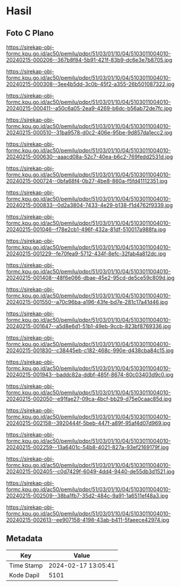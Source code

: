 # Hasil

## Foto C Plano

https://sirekap-obj-formc.kpu.go.id/ac50/pemilu/pdpr/51/03/01/10/04/5103011004010-20240215-000206--367b8f84-5b91-421f-83b9-dc6e3e7b8705.jpg

https://sirekap-obj-formc.kpu.go.id/ac50/pemilu/pdpr/51/03/01/10/04/5103011004010-20240215-000308--3ee4b5dd-3c0b-45f2-a355-26b501087322.jpg

https://sirekap-obj-formc.kpu.go.id/ac50/pemilu/pdpr/51/03/01/10/04/5103011004010-20240215-000411--a50c6a05-2ea9-4269-b6dc-b56ab72de7fc.jpg

https://sirekap-obj-formc.kpu.go.id/ac50/pemilu/pdpr/51/03/01/10/04/5103011004010-20240215-000510--31ba9578-d0c2-406e-95be-9d857da1ecc2.jpg

https://sirekap-obj-formc.kpu.go.id/ac50/pemilu/pdpr/51/03/01/10/04/5103011004010-20240215-000630--aaacd08a-52c7-40ea-b6c2-769fedd2531d.jpg

https://sirekap-obj-formc.kpu.go.id/ac50/pemilu/pdpr/51/03/01/10/04/5103011004010-20240215-000724--0bfa68f4-0b27-4be8-860a-f5fd41112351.jpg

https://sirekap-obj-formc.kpu.go.id/ac50/pemilu/pdpr/51/03/01/10/04/5103011004010-20240215-000833--0d2a3804-7433-4e29-b138-f1d4762f9339.jpg

https://sirekap-obj-formc.kpu.go.id/ac50/pemilu/pdpr/51/03/01/10/04/5103011004010-20240215-001046--f78e2cb1-496f-432a-81df-510017a988fa.jpg

https://sirekap-obj-formc.kpu.go.id/ac50/pemilu/pdpr/51/03/01/10/04/5103011004010-20240215-001229--fe70fea9-5712-434f-8efc-32fab4a812dc.jpg

https://sirekap-obj-formc.kpu.go.id/ac50/pemilu/pdpr/51/03/01/10/04/5103011004010-20240215-001408--48f6e066-dbae-45e2-95cd-de5ce59c809d.jpg

https://sirekap-obj-formc.kpu.go.id/ac50/pemilu/pdpr/51/03/01/10/04/5103011004010-20240215-001550--a70c96ba-a196-43fe-bd7e-281c17a41d46.jpg

https://sirekap-obj-formc.kpu.go.id/ac50/pemilu/pdpr/51/03/01/10/04/5103011004010-20240215-001647--a5d8e6d1-51b1-49eb-9ccb-823bf8769336.jpg

https://sirekap-obj-formc.kpu.go.id/ac50/pemilu/pdpr/51/03/01/10/04/5103011004010-20240215-001830--c38445eb-c182-468c-990e-d438cba84c15.jpg

https://sirekap-obj-formc.kpu.go.id/ac50/pemilu/pdpr/51/03/01/10/04/5103011004010-20240215-001943--baddc82a-ddbf-485f-8674-80c03403d9c0.jpg

https://sirekap-obj-formc.kpu.go.id/ac50/pemilu/pdpr/51/03/01/10/04/5103011004010-20240215-002050--e91fae27-09ca-4bcf-bb29-d75e0caac85d.jpg

https://sirekap-obj-formc.kpu.go.id/ac50/pemilu/pdpr/51/03/01/10/04/5103011004010-20240215-002158--3920444f-5beb-447f-a89f-95af4d07d969.jpg

https://sirekap-obj-formc.kpu.go.id/ac50/pemilu/pdpr/51/03/01/10/04/5103011004010-20240215-002259--13a6401c-54b8-4021-827a-93ef2169179f.jpg

https://sirekap-obj-formc.kpu.go.id/ac50/pemilu/pdpr/51/03/01/10/04/5103011004010-20240215-002405--c0d7429f-6049-4dd4-9440-de55db3d1521.jpg

https://sirekap-obj-formc.kpu.go.id/ac50/pemilu/pdpr/51/03/01/10/04/5103011004010-20240215-002509--38ba1fb7-35d2-484c-9a91-1a6511ef48a3.jpg

https://sirekap-obj-formc.kpu.go.id/ac50/pemilu/pdpr/51/03/01/10/04/5103011004010-20240215-002613--ee907158-4198-43ab-b411-5faeece42974.jpg


## Metadata

| Key        | Value               |
| ---------- | ------------------- |
| Time Stamp | 2024-02-17 13:05:41 |
| Kode Dapil | 5101                |



